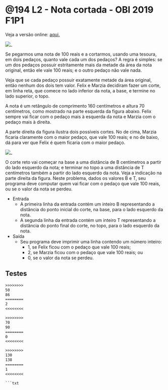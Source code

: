 # @194 L2 - Nota cortada - OBI 2019 F1P1

Veja a versão online: [aqui.](https://github.com/qxcodefup/arcade/blob/master/base/194/Readme.md)
[](solver.cpp)

![_](https://raw.githubusercontent.com/qxcodefup/arcade/master/base/194/cover.jpg)

Se pegarmos uma nota de 100 reais e a cortarmos, usando uma tesoura, em dois pedaços, quanto vale cada um dos pedaços? A regra é simples: se um dos pedaços possuir estritamente mais da metade da área da nota original, então ele vale 100 reais; e o outro pedaço não vale nada. 

Veja que se cada pedaço possuir exatamente metade da área original, então nenhum dos dois tem valor. Felix e Marzia decidiram fazer um corte, em linha reta, que comece no lado inferior da nota, a base, e termine no lado superior, o topo. 

A nota é um retângulo de comprimento 160 centímetros e altura 70 centímetros, como mostrado na parte esquerda da figura abaixo. Felix sempre vai ficar com o pedaço mais à esquerda da nota e Marzia com o pedaço mais à direita. 

A parte direita da figura ilustra dois possíveis cortes. No de cima, Marzia ficaria claramente com o maior pedaço, que vale 100 reais; e no de baixo, dá para ver que Felix é quem ficaria com o maior pedaço.

![_](https://raw.githubusercontent.com/qxcodefup/arcade/master/base/194/figura.png)

O corte reto vai começar na base a uma distância de B centímetros a partir do lado esquerdo da nota; e terminar no topo a uma distância de T centímetros também a partir do lado esquerdo da nota. Veja a indicação na parte direita da figura. Neste problema, dados os valores B e T, seu programa deve computar quem vai ficar com o pedaço que vale 100 reais, ou se o valor da nota se perdeu. 

- Entrada
    - A primeira linha da entrada contém um inteiro B representando a distância do ponto inicial do corte, na base, para o lado esquerdo da nota.
    - A segunda linha da entrada contém um inteiro T representando a distância do ponto final do corte, no topo, para o lado esquerdo da nota.
- Saída
    - Seu programa deve imprimir uma linha contendo um número inteiro: 
        - 1, se Felix ficou com o pedaço que vale 100 reais; 
        - 2, se Marzia ficou com o pedaço que vale 100 reais; ou 
        - 0, se o valor da nota se perdeu.

## Testes
```txt
>>>>>>>>
50
86
========
2
<<<<<<<<

>>>>>>>>
70
90
========
0
<<<<<<<<

>>>>>>>>
130
138
========
1
<<<<<<<<

```txt
